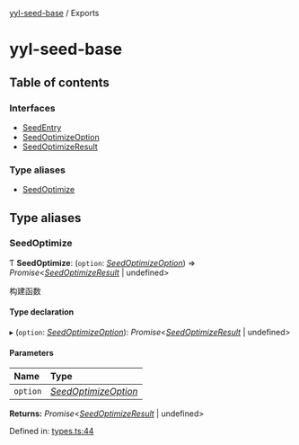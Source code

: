 [yyl-seed-base](README.md) / Exports

# yyl-seed-base

## Table of contents

### Interfaces

- [SeedEntry](interfaces/seedentry.md)
- [SeedOptimizeOption](interfaces/seedoptimizeoption.md)
- [SeedOptimizeResult](interfaces/seedoptimizeresult.md)

### Type aliases

- [SeedOptimize](modules.md#seedoptimize)

## Type aliases

### SeedOptimize

Ƭ **SeedOptimize**: (`option`: [*SeedOptimizeOption*](interfaces/seedoptimizeoption.md)) => *Promise*<[*SeedOptimizeResult*](interfaces/seedoptimizeresult.md) \| undefined\>

构建函数

#### Type declaration

▸ (`option`: [*SeedOptimizeOption*](interfaces/seedoptimizeoption.md)): *Promise*<[*SeedOptimizeResult*](interfaces/seedoptimizeresult.md) \| undefined\>

#### Parameters

| Name | Type |
| :------ | :------ |
| `option` | [*SeedOptimizeOption*](interfaces/seedoptimizeoption.md) |

**Returns:** *Promise*<[*SeedOptimizeResult*](interfaces/seedoptimizeresult.md) \| undefined\>

Defined in: [types.ts:44](https://github.com/yyl-team/yyl-seed-base/blob/82efb95/src/types.ts#L44)

